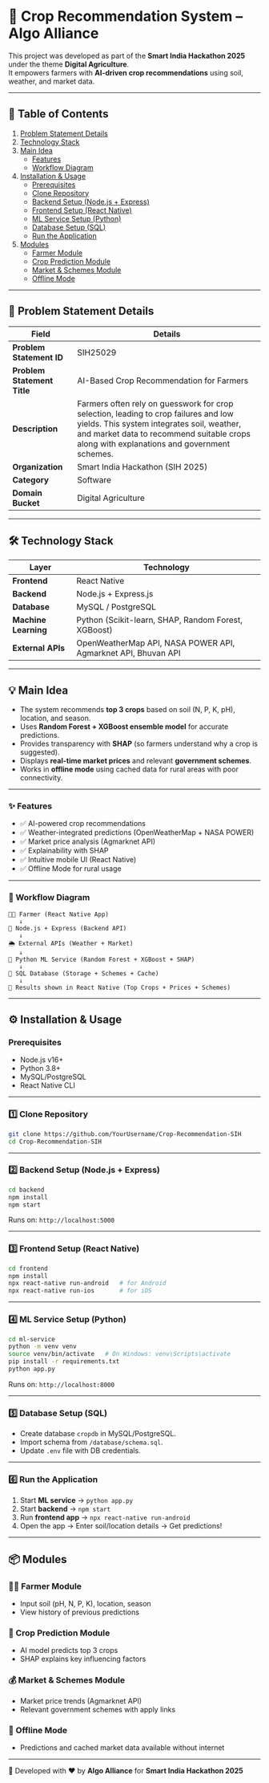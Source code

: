 # 🌾 Crop Recommendation System – Algo Alliance

This project was developed as part of the **Smart India Hackathon 2025** under the theme **Digital Agriculture**.  
It empowers farmers with **AI-driven crop recommendations** using soil, weather, and market data.  

---

## 📑 Table of Contents

1. [Problem Statement Details](#problem-statement-details)  
2. [Technology Stack](#technology-stack)  
3. [Main Idea](#main-idea)  
   - [Features](#features)  
   - [Workflow Diagram](#workflow-diagram)  
4. [Installation & Usage](#installation--usage)  
   - [Prerequisites](#prerequisites)  
   - [Clone Repository](#clone-repository)  
   - [Backend Setup (Node.js + Express)](#backend-setup-nodejs--express)  
   - [Frontend Setup (React Native)](#frontend-setup-react-native)  
   - [ML Service Setup (Python)](#ml-service-setup-python)  
   - [Database Setup (SQL)](#database-setup-sql)  
   - [Run the Application](#run-the-application)  
5. [Modules](#modules)  
   - [Farmer Module](#farmer-module)  
   - [Crop Prediction Module](#crop-prediction-module)  
   - [Market & Schemes Module](#market--schemes-module)  
   - [Offline Mode](#offline-mode)  

---

## 📝 Problem Statement Details

| Field                        | Details |
|------------------------------|---------|
| **Problem Statement ID**     | SIH25029 |
| **Problem Statement Title**  | AI-Based Crop Recommendation for Farmers |
| **Description**              | Farmers often rely on guesswork for crop selection, leading to crop failures and low yields. This system integrates soil, weather, and market data to recommend suitable crops along with explanations and government schemes. |
| **Organization**             | Smart India Hackathon (SIH 2025) |
| **Category**                 | Software |
| **Domain Bucket**            | Digital Agriculture |

---

## 🛠 Technology Stack

| Layer            | Technology |
|------------------|------------|
| **Frontend**     | React Native |
| **Backend**      | Node.js + Express.js |
| **Database**     | MySQL / PostgreSQL |
| **Machine Learning** | Python (Scikit-learn, SHAP, Random Forest, XGBoost) |
| **External APIs**| OpenWeatherMap API, NASA POWER API, Agmarknet API, Bhuvan API |

---

## 💡 Main Idea

- The system recommends **top 3 crops** based on soil (N, P, K, pH), location, and season.  
- Uses **Random Forest + XGBoost ensemble model** for accurate predictions.  
- Provides transparency with **SHAP** (so farmers understand why a crop is suggested).  
- Displays **real-time market prices** and relevant **government schemes**.  
- Works in **offline mode** using cached data for rural areas with poor connectivity.  

---

### ✨ Features
- ✅ AI-powered crop recommendations  
- ✅ Weather-integrated predictions (OpenWeatherMap + NASA POWER)  
- ✅ Market price analysis (Agmarknet API)  
- ✅ Explainability with SHAP  
- ✅ Intuitive mobile UI (React Native)  
- ✅ Offline Mode for rural usage  

---

### 🔄 Workflow Diagram
```
👨‍🌾 Farmer (React Native App)
   ↓
📡 Node.js + Express (Backend API)
   ↓
🌦 External APIs (Weather + Market)
   ↓
🧠 Python ML Service (Random Forest + XGBoost + SHAP)
   ↓
💾 SQL Database (Storage + Schemes + Cache)
   ↓
📱 Results shown in React Native (Top Crops + Prices + Schemes)
```

---

## ⚙️ Installation & Usage

### Prerequisites
- Node.js v16+  
- Python 3.8+  
- MySQL/PostgreSQL  
- React Native CLI  

---

### 1️⃣ Clone Repository
```bash
git clone https://github.com/YourUsername/Crop-Recommendation-SIH
cd Crop-Recommendation-SIH
```

---

### 2️⃣ Backend Setup (Node.js + Express)
```bash
cd backend
npm install
npm start
```
Runs on: `http://localhost:5000`

---

### 3️⃣ Frontend Setup (React Native)
```bash
cd frontend
npm install
npx react-native run-android   # for Android
npx react-native run-ios       # for iOS
```

---

### 4️⃣ ML Service Setup (Python)
```bash
cd ml-service
python -m venv venv
source venv/bin/activate   # On Windows: venv\Scripts\activate
pip install -r requirements.txt
python app.py
```
Runs on: `http://localhost:8000`

---

### 5️⃣ Database Setup (SQL)
- Create database `cropdb` in MySQL/PostgreSQL.  
- Import schema from `/database/schema.sql`.  
- Update `.env` file with DB credentials.  

---

### 6️⃣ Run the Application
1. Start **ML service** → `python app.py`  
2. Start **backend** → `npm start`  
3. Run **frontend app** → `npx react-native run-android`  
4. Open the app → Enter soil/location details → Get predictions!  

---

## 📦 Modules

### 👨‍🌾 Farmer Module
- Input soil (pH, N, P, K), location, season  
- View history of previous predictions  

### 🌱 Crop Prediction Module
- AI model predicts top 3 crops  
- SHAP explains key influencing factors  

### 💰 Market & Schemes Module
- Market price trends (Agmarknet API)  
- Relevant government schemes with apply links  

### 📴 Offline Mode
- Predictions and cached market data available without internet  

---

🚀 Developed with ❤️ by **Algo Alliance** for **Smart India Hackathon 2025**
